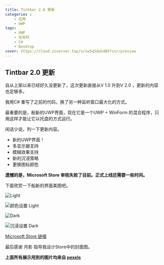 ```yaml
---
title: Tintbar 2.0 更新
categories :
	- 应用
	- UWP
tags:
	- UWP
	- 任务栏
	- C#
	- Desktop
cover: https://cloud.zzserver.top/s/sw5q5dwS4BX7cnr/preview
---
```


## Tintbar 2.0 更新

自从上架以来已经好久没更新了，这次更新直接从V 1.0 升到V 2.0 ，更新的内容也足够多。

我用C# 重写了之前的代码，换了另一种监听窗口最大化的方式。

最重要的是，船新的UWP界面，现在它是一个UWP + WinForm 的混合程序，只用这样才能让它以托盘的方式运行。

闲话少说，列一下更新内容。

- 新的UWP界面！
- 多显示器支持
- 模糊效果支持
- 新的沉浸策略
- 更换图标颜色

**遗憾的是，Microsoft Store 审核失败了目前。正式上线还需要一些时间。**

下面欣赏一下船新的界面美图吧。

![Light](https://cloud.zzserver.top/s/y5Kb7qwgPg66rRm/preview)



![颜色设置 Light](https://cloud.zzserver.top/s/89ftcRAyPZRg2zF/preview)



![Dark](https://cloud.zzserver.top/s/GPtcdEs4yXZRceb/preview)

![沉浸设置 Dark](https://cloud.zzserver.top/s/Psx6GN96Pk5XRJn/preview)





[Microsoft Store 链接](https://www.microsoft.com/zh-cn/p/tintbar/9n92l9qpv2rh)



最后感谢 月影 指导我设计Store中的封面图。

**上面所有展示用到的图片均来自 [pexels](https://www.pexels.com)**

